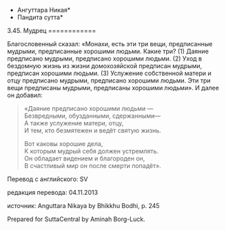 * Ангуттара Никая*
* Пандита сутта*

3\.45\. Мудрец
\=\=\=\=\=\=\=\=\=\=\=\=

Благословенный сказал: «Монахи, есть эти три вещи, предписанные мудрыми, предписанные хорошими людьми\. Какие три? \(1\) Даяние предписано мудрыми, предписано хорошими людьми\. \(2\) Уход в бездомную жизнь из жизни домохозяйской предписан мудрыми, предписан хорошими людьми\. \(3\) Услужение собственной матери и отцу предписано мудрыми, предписано хорошими людьми\. Эти три вещи предписаны мудрыми, предписаны хорошими людьми»\. И далее он добавил:

> «Даяние предписано хорошими людьми —  
> Безвредными, обузданными, сдержанными—  
> А также услужение матери, отцу,  
> И тем, кто безмятежен и ведёт святую жизнь\.  
>   
> Вот каковы хорошие дела,  
> К которым мудрый себя должен устремлять\.  
> Он обладает видением и благороден он,  
> В счастливый мир он после смерти попадёт»\.

Перевод с английского: SV

редакция перевода: 04\.11\.2013

источник: Anguttara Nikaya by Bhikkhu Bodhi, p\. 245

Prepared for SuttaCentral by Aminah Borg\-Luck\.